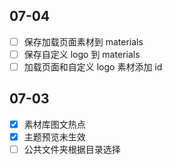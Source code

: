## 07-04

- [ ] 保存加载页面素材到 materials
- [ ] 保存自定义 logo 到 materials
- [ ] 加载页面和自定义 logo 素材添加 id

## 07-03

- [x] 素材库图文热点
- [x] 主题预览未生效
- [ ] 公共文件夹根据目录选择